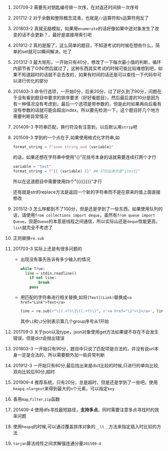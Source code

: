 1. 201709-2 需要先对钥匙编号排一次序，在对返还时间排一次序号

2. 201712-2 对于余数和整除概念混淆，也就是`//`运算符和`%`运算符用反了

3. 201803-2 真就无脑模拟，如果用`enumerate`的话好像如果中途对象发生了改变的话不会更新？，最好是直接用索引吧

4. 201912-2 真的是服了，这么简单的题目，不知道考试的时候在想些什么，简单的set就可以瞬间解决，吐了

5. 201312-3 最大矩形，一开始只有40分，修改了一下每次最小值的判断，循环内部节省了O(N)然后就过了，这种东西其实考试的时候可能比较难想到吧，如果不知道超时的话就不会去改的，如果有时间的话还是可以查找一下代码中可以进行优化的部分

6. 201403-3 命令行选项，一开始0分，后来20分，过了好久到了90分，问题在于没有看到题目中要求的排序要求（好好看题目），然后最后差的10分是因为有一种情况没有考虑到，最后一个选项是带参数的，但是此时如果再向后看有没有参数的话就可能会超出index，所以要先检测一下，这个题目好几个地方需要判断异常情况

7. 201409-3 字符串匹配，换行符没有注意到，以后默认用`strip`吧

8. 201509-3 学到的一个点在于,如果使用格式化字符串,如

   ```python
   format_string = f"some string and {variable}"
   ```

   的话，如果还想在字符串中使用"{}"花括号本身的话就需要连续打两个才行

   ```python
   variable = "test"
   format_string = f"{{ {variable} }}" ## 打印出来的是"{test}"
   ```

   所以在这道题目中需要使用四个"{{{{}}}}"才行

   还有就是str的replace方法是返回一个新的字符串而不是在原来的值上面直接修改
   
9. 201512-3 怎么样都到不了100分，但是还是学到了一些东西，如果使用队列的话，请使用`from collections import deque`，虽然有`from queue import Queue`，但是`Queue`的本意是线程之间通信，所以实际山还是`deque`性能更高，`list`就完全不考虑了

10. 正则替换`re.sub`

11. 201703-3 实际上还是有很多问题的

    - 出现没有事先告诉有多少输入的情况

      ```python
      while True:
      	line = stdin.readline()
          if not line:
              break
          pass
      ```

    - 用匹配的字符串进行相关替换,如将`[Text](Link)`替换成`<a href="Link">Text</a>`

      ```python
      line = re.sub(r"\[(.+?)\]\((.+?)\)", r'<a href="\2">\1</a>', line)
      ```

      其中`\1`和`\2`分别表示第几个group序号从1开始
    
12. 201709-3 关于json以及type，json对象使用get方法如果键不存在不会发生错误，但是dict会抛出错误

13. 201803-3 一开始只有90分，题目中只说了匹配项是合法的，并没有说url本身一定是合法的，所以需要额外加一些异常判断

14. 201912-3 一开始只有80分,最后找出来是dict比较的时候,只进行的单向比较,双向比较后90分,超时

15. 201909-4 推荐系统，只有20分，总是超时，但是还是学到了一些吧。使用`heapq.nlargest`来得到最大的`n`个元素，可以指定`key`

16. 善用`map`,`filter`,`zip`函数

17. 201409-4 使用dfs寻找最短路径，**支持多点**，同时需要注意多点寻找时的效率问题

18. 使用`heapq`的时候,可以通过覆盖排序对象的`__lt__`方法来指定插入时比较的方法

19. `tarjan`算法线性之间求解强连通分量`201509-4`
